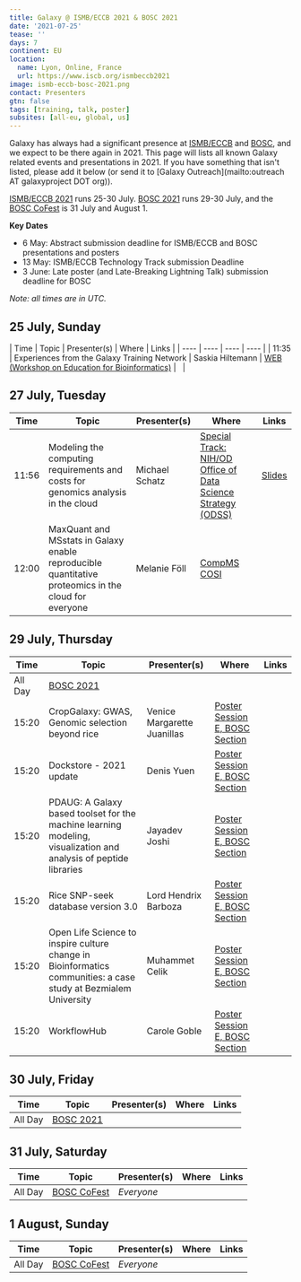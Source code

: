 ```yaml
---
title: Galaxy @ ISMB/ECCB 2021 & BOSC 2021
date: '2021-07-25'
tease: ''
days: 7
continent: EU
location:
  name: Lyon, Online, France
  url: https://www.iscb.org/ismbeccb2021
image: ismb-eccb-bosc-2021.png
contact: Presenters
gtn: false
tags: [training, talk, poster]
subsites: [all-eu, global, us]
---
```


Galaxy has always had a significant presence at [ISMB/ECCB](https://www.iscb.org/ismbeccb2021) and [BOSC](https://www.open-bio.org/events/bosc-2021/), and we expect to be there again in 2021. This page will lists all known Galaxy related events and presentations in 2021. If you have something that isn't listed, please add it below (or send it to [Galaxy Outreach](mailto:outreach AT galaxyproject DOT org)).

[ISMB/ECCB 2021](https://www.iscb.org/ismbeccb2021) runs 25-30 July.  [BOSC 2021](https://www.open-bio.org/events/bosc-2021/) runs 29-30 July, and the [BOSC CoFest](https://www.open-bio.org/events/bosc-2021/collaborationfest/) is 31 July and August 1.

**Key Dates**

* 6 May: Abstract submission deadline for ISMB/ECCB and BOSC presentations and posters
* 13 May: ISMB/ECCB Technology Track submission Deadline
* 3 June: Late poster (and Late-Breaking Lightning Talk) submission deadline for BOSC


*Note: all times are in UTC.*

## 25 July, Sunday

| Time | Topic | Presenter(s) | Where | Links |
| ---- | ---- | ---- | ---- |
| 11:35 | Experiences from the Galaxy Training Network | Saskia Hiltemann | [WEB (Workshop on Education for Bioinformatics)](https://www.iscb.org/cms_addon/conferences/ismbeccb2021/tracks/web) | &nbsp; |


## 27 July, Tuesday

| Time | Topic | Presenter(s) | Where | Links |
| ---- | ---- | ---- | ---- | ---- |
| 11:56 | Modeling the computing requirements and costs for genomics analysis in the cloud | Michael Schatz | [Special Track: NIH/OD Office of Data Science Strategy (ODSS)](https://www.iscb.org/cms_addon/conferences/ismbeccb2021/tracks/odss) | [Slides](https://depot.galaxyproject.org/hub/attachments/events/2021-ismb-eccb-bosc/2021-ismb-cloud-costs.pdf) |
| 12:00 | MaxQuant and MSstats in Galaxy enable reproducible quantitative proteomics in the cloud for everyone | Melanie Föll | [CompMS COSI](https://www.iscb.org/cms_addon/conferences/ismbeccb2021/tracks/compms) | &nbsp; |


## 29 July, Thursday

| Time | Topic | Presenter(s) | Where | Links |
| ---- | ---- | ---- | ---- | ---- |
| All Day | [BOSC 2021](https://www.open-bio.org/events/bosc-2021/) | | | &nbsp; |
| 15:20 | CropGalaxy: GWAS, Genomic selection beyond rice | Venice Margarette Juanillas | [Poster Session E, BOSC Section](https://www.iscb.org/cms_addon/conferences/ismbeccb2021/posters.php?track=BOSC&session=E#search) | |
| 15:20 | Dockstore - 2021 update | Denis Yuen | [Poster Session E, BOSC Section](https://www.iscb.org/cms_addon/conferences/ismbeccb2021/posters.php?track=BOSC&session=E#search) | |
| 15:20 | PDAUG: A Galaxy based toolset for the machine learning modeling, visualization and analysis of peptide libraries | Jayadev Joshi | [Poster Session E, BOSC Section](https://www.iscb.org/cms_addon/conferences/ismbeccb2021/posters.php?track=BOSC&session=E#search) | |
| 15:20 | Rice SNP-seek database version 3.0 | Lord Hendrix Barboza | [Poster Session E, BOSC Section](https://www.iscb.org/cms_addon/conferences/ismbeccb2021/posters.php?track=BOSC&session=E#search) | |
| 15:20 | Open Life Science to inspire culture change in Bioinformatics communities: a case study at Bezmialem University | Muhammet Celik | [Poster Session E, BOSC Section](https://www.iscb.org/cms_addon/conferences/ismbeccb2021/posters.php?track=BOSC&session=E#search) | &nbsp; |
| 15:20 | WorkflowHub | Carole Goble | [Poster Session E, BOSC Section](https://www.iscb.org/cms_addon/conferences/ismbeccb2021/posters.php?track=BOSC&session=E#search) | &nbsp; |


## 30 July, Friday

| Time | Topic | Presenter(s) | Where | Links |
| ---- | ---- | ---- | ---- | ---- |
| All Day | [BOSC 2021](https://www.open-bio.org/events/bosc-2021/) | | | &nbsp; |


## 31 July, Saturday

| Time | Topic | Presenter(s) | Where | Links |
| ---- | ---- | ---- | ---- | ---- |
| All Day | [BOSC CoFest](https://www.open-bio.org/events/bosc-2021/collaborationfest/) | *Everyone* | | &nbsp; |

## 1 August, Sunday

| Time | Topic | Presenter(s) | Where | Links |
| ---- | ---- | ---- | ---- | ---- |
| All Day | [BOSC CoFest](https://www.open-bio.org/events/bosc-2021/collaborationfest/) | *Everyone* | | &nbsp; |


